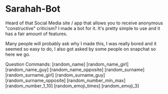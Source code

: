 # Sarahah-Bot
Heard of that Social Media site / app that allows you to receive anonymous "constructive" criticism? I made a bot for it. It's pretty simple to use and it has a fair amount of features. 

Many people will probably ask why I made this, I was really bored and it seemed so easy to do, I also got asked by some people on snapchat so here we go.

Question Commands:
[random_name]
[random_name_girl]
[random_name_guy]
[random_name_opposite]
[random_surname]
[random_surname_girl]
[random_surname_guy]
[random_surname_opposite]
[random_number_min_max] [random_number_1_10]
[random_emoji_times] [random_emoji_3]
